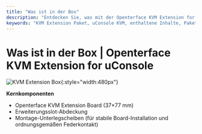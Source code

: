 ```yaml
---
title: "Was ist in der Box"
description: "Entdecken Sie, was mit der Openterface KVM Extension for uConsole enthalten ist. Vollständiger Paketinhalt für nahtlose Installation und sofortige Verwendung."
keywords: "KVM Extension Paket, uConsole KVM, enthaltene Inhalte, Paketinhalt, Installationszubehör, KVM Extension Zubehör"
---
```


# **Was ist in der Box** | Openterface KVM Extension for uConsole

![KVM Extension Box](https://assets.openterface.com/images/product/openterface-kvm-uconsole-extension-pcb-front.webp){:style="width:480px"}

**Kernkomponenten**

- Openterface KVM Extension Board (37×77 mm) 
- Erweiterungsslot-Abdeckung
- Montage-Unterlegscheiben (für stabile Board-Installation und ordnungsgemäßen Federkontakt)

